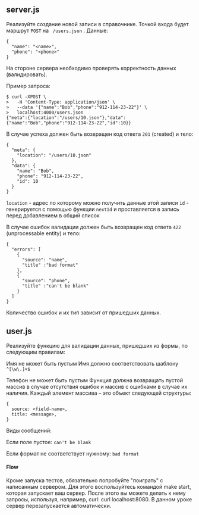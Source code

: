 ## server.js
Реализуйте создание новой записи в справочнике. Точкой входа будет маршрут ` POST ` на ` /users.json` . Данные:

```
{
  "name": "<name>",
  "phone": "<phone>"
}
```

На стороне сервера необходимо проверять корректность данных (валидировать).

Пример запроса:

```
$ curl -XPOST \
>   -H 'Content-Type: application/json' \
>   --data '{"name":"Bob","phone":"912-114-23-22"}' \
>   localhost:4000/users.json
{"meta":{"location":"/users/10.json"},"data":{"name":"Bob","phone":"912-114-23-22","id":10}}
```

В случае успеха должен быть возвращен код ответа ` 201 ` (created) и тело:

```
{
  "meta": {
    "location": "/users/10.json"
  },
  "data": {
    "name": "Bob",
    "phone": "912-114-23-22",
    "id": 10
  }
}
```

` location ` - адрес по которому можно получить данные этой записи
` id ` - генерируется с помощью функции ` nextId ` и проставляется в запись перед добавлением в общий список

В случае ошибок валидации должен быть возвращен код ответа ` 422 ` (unprocessable entity) и тело:

```
{
  "errors": [
    {
      "source": "name",
      "title" :"bad format"
    },
    {
      "source": "phone",
      "title" :"can't be blank"
    }
  ]
}
```

Количество ошибок и их тип зависит от пришедших данных.

## user.js
Реализуйте функцию для валидации данных, пришедших из формы, по следующим правилам:

Имя не может быть пустым
Имя должно соответствовать шаблону ` ^[\w\.]+$ `

Телефон не может быть пустым
Функция должна возвращать пустой массив в случае отсутствия ошибок и массив с ошибками в случае их наличия.
Каждый элемент массива – это объект следующей структуры:

```
{
  source: <field-name>,
  title: <message>,
}
```

Виды сообщений:

Если поле пустое: ` can't be blank `

Если формат не соответствует нужному: ` bad format `

#### Flow
Кроме запуска тестов, обязательно попробуйте "поиграть" с написанным сервером. Для этого воспользуйтесь командой make start, которая запускает ваш сервер. После этого вы можете делать к нему запросы, используя, например, curl: curl localhost:8080. В данном уроке сервер перезапускается автоматически.
